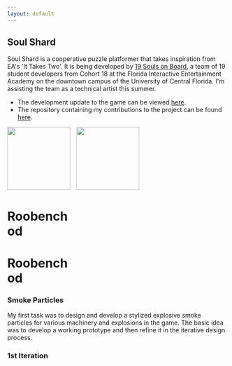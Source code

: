 ```yaml
---
layout: default
---
```


## Soul Shard
Soul Shard is a cooperative puzzle platformer that takes inspiration from EA's 'It Takes Two'. It is being developed by [19 Souls on Board](https://www.19soulsonboard.com/about), a team of 19 student developers from Cohort 18 at the Florida Interactive Entertainment Academy on the downtown campus of the University of Central Florida. I'm assisting the team as a technical artist this summer.
* The development update to the game can be viewed [here](https://www.youtube.com/watch?v=cN4vf7va254). 
* The repository containing my contributions to the project can be found [here](https://github.com/19SOB/ucf-fiea-19sob-capstone-project-temp).
<div>
<img src="https://aniketrajnish.github.io/me/files/SoulShard.png" style="width:15vw; margin-right:1vw">
<img src="https://aniketrajnish.github.io/me/files/SoulShard.png" style="width:15vw">
</div>
<div>
  <h1 style="width:15vw; margin-right:1vw">Roobenchod</h1>
  <h1 style="width:15vw">Roobenchod</h1>
</div>

### Smoke Particles
My first task was to design and develop a stylized explosive smoke particles for various machinery and explosions in the game. The basic idea was to develop a working prototype and then refine it in the iterative design process.

### 1st Iteration
